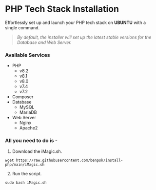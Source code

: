 # PHP Tech Stack Installation

Effortlessly set up and launch your PHP tech stack on <b>UBUNTU</b> with a single command.

> <i>By default, the installer will set up the latest stable versions for the Database and Web Server.</i>
 
### Available Services

- PHP 
  - v8.2
  - v8.1
  - v8.0
  - v7.4
  - v7.2
- Composer
- Database 
  - MySQL 
  - MariaDB
- Web Server 
  - Nginx 
  - Apache2

### All you need to do is - 

1. Download the iMagic.sh.
```shell
wget https://raw.githubusercontent.com/benpsk/install-php/main/iMagic.sh
```

2. Run the script.
```shell
sudo bash iMagic.sh
```


